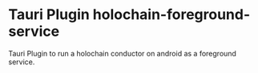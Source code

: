# Tauri Plugin holochain-foreground-service

Tauri Plugin to run a holochain conductor on android as a foreground service.